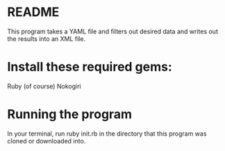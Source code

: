 README
============
This program takes a YAML file and filters out desired data and writes out the results into an XML file.

Install these required gems:
==============
Ruby (of course)
Nokogiri

Running the program
=================
In your terminal, run ruby init.rb in the directory that this program was cloned or downloaded into.
